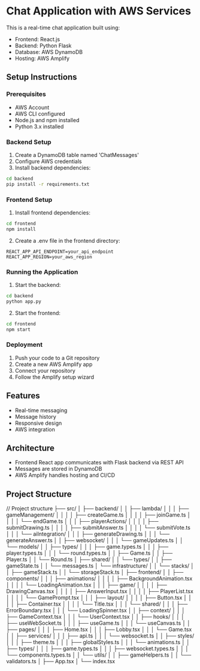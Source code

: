 # Chat Application with AWS Services

This is a real-time chat application built using:
- Frontend: React.js
- Backend: Python Flask
- Database: AWS DynamoDB
- Hosting: AWS Amplify

## Setup Instructions

### Prerequisites
- AWS Account
- AWS CLI configured
- Node.js and npm installed
- Python 3.x installed

### Backend Setup
1. Create a DynamoDB table named 'ChatMessages'
2. Configure AWS credentials
3. Install backend dependencies:
```bash
cd backend
pip install -r requirements.txt
```

### Frontend Setup
1. Install frontend dependencies:
```bash
cd frontend
npm install
```

2. Create a .env file in the frontend directory:
```
REACT_APP_API_ENDPOINT=your_api_endpoint
REACT_APP_REGION=your_aws_region
```

### Running the Application
1. Start the backend:
```bash
cd backend
python app.py
```

2. Start the frontend:
```bash
cd frontend
npm start
```

### Deployment
1. Push your code to a Git repository
2. Create a new AWS Amplify app
3. Connect your repository
4. Follow the Amplify setup wizard

## Features
- Real-time messaging
- Message history
- Responsive design
- AWS integration

## Architecture
- Frontend React app communicates with Flask backend via REST API
- Messages are stored in DynamoDB
- AWS Amplify handles hosting and CI/CD

## Project Structure
// Project structure
├── src/
│   ├── backend/
│   │   ├── lambda/
│   │   │   ├── gameManagement/
│   │   │   │   ├── createGame.ts
│   │   │   │   ├── joinGame.ts
│   │   │   │   └── endGame.ts
│   │   │   ├── playerActions/
│   │   │   │   ├── submitDrawing.ts
│   │   │   │   ├── submitAnswer.ts
│   │   │   │   └── submitVote.ts
│   │   │   └── aiIntegration/
│   │   │       ├── generateDrawing.ts
│   │   │       └── generateAnswer.ts
│   │   ├── websocket/
│   │   │   └── gameUpdates.ts
│   │   └── models/
│   │       ├── types/
│   │       │   ├── game.types.ts
│   │       │   ├── player.types.ts
│   │       │   └── round.types.ts
│   │       ├── Game.ts
│   │       ├── Player.ts
│   │       └── Round.ts
│   ├── shared/
│   │   └── types/
│   │       ├── gameState.ts
│   │       └── messages.ts
│   └── infrastructure/
│   │        └── stacks/
│   │            ├── gameStack.ts
│   │            └── storageStack.ts
│   ├── frontend/
│   │   ├── components/
│   │   │   ├── animations/
│   │   │   │   ├── BackgroundAnimation.tsx
│   │   │   │   └── LoadingAnimation.tsx
│   │   │   ├── game/
│   │   │   │   ├── DrawingCanvas.tsx
│   │   │   │   ├── AnswerInput.tsx
│   │   │   │   ├── PlayerList.tsx
│   │   │   │   └── GamePrompt.tsx
│   │   │   ├── layout/
│   │   │   │   ├── Button.tsx
│   │   │   │   ├── Container.tsx
│   │   │   │   └── Title.tsx
│   │   │   └── shared/
│   │   │       ├── ErrorBoundary.tsx
│   │   │       └── LoadingSpinner.tsx
│   │   ├── context/
│   │   │   ├── GameContext.tsx
│   │   │   └── UserContext.tsx
│   │   ├── hooks/
│   │   │   ├── useWebSocket.ts
│   │   │   ├── useGame.ts
│   │   │   └── useCanvas.ts
│   │   ├── pages/
│   │   │   ├── Home.tsx
│   │   │   ├── Lobby.tsx
│   │   │   └── Game.tsx
│   │   ├── services/
│   │   │   ├── api.ts
│   │   │   └── websocket.ts
│   │   ├── styles/
│   │   │   ├── theme.ts
│   │   │   ├── globalStyles.ts
│   │   │   └── animations.ts
│   │   ├── types/
│   │   │   ├── game.types.ts
│   │   │   ├── websocket.types.ts
│   │   │   └── components.types.ts
│   │   └── utils/
│   │       ├── gameHelpers.ts
│   │       └── validators.ts
│   ├── App.tsx
│   └── index.tsx